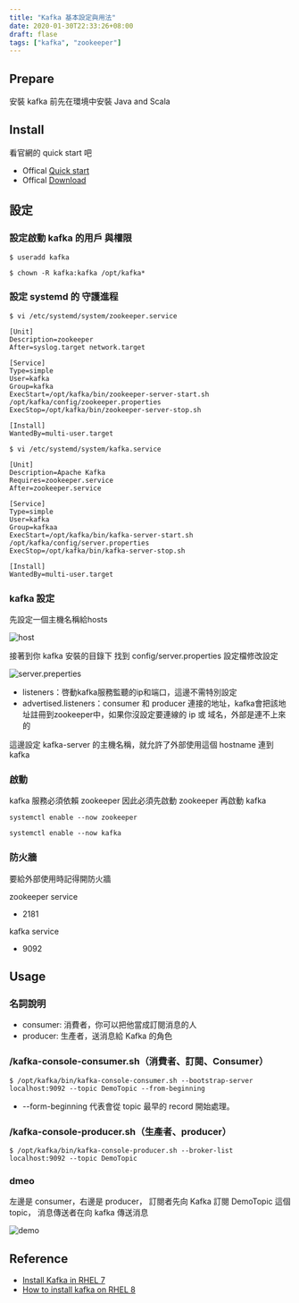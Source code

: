 ```yaml
---
title: "Kafka 基本設定與用法"
date: 2020-01-30T22:33:26+08:00
draft: flase
tags: ["kafka", "zookeeper"]
---
```


## Prepare

安裝 kafka 前先在環境中安裝 Java and Scala

## Install

看官網的 quick start 吧

- Offical [Quick start](https://kafka.apache.org/quickstart)
- Offical [Download](https://kafka.apache.org/downloads)

## 設定

### 設定啟動 kafka 的用戶 與權限

`$ useradd kafka`

`$ chown -R kafka:kafka /opt/kafka*`

### 設定 systemd 的 守護進程

`$ vi /etc/systemd/system/zookeeper.service`

``` config
[Unit]
Description=zookeeper
After=syslog.target network.target

[Service]
Type=simple
User=kafka
Group=kafka
ExecStart=/opt/kafka/bin/zookeeper-server-start.sh /opt/kafka/config/zookeeper.properties
ExecStop=/opt/kafka/bin/zookeeper-server-stop.sh

[Install]
WantedBy=multi-user.target

```

`$ vi /etc/systemd/system/kafka.service`

``` config
[Unit]
Description=Apache Kafka
Requires=zookeeper.service
After=zookeeper.service

[Service]
Type=simple
User=kafka
Group=kafkaa
ExecStart=/opt/kafka/bin/kafka-server-start.sh /opt/kafka/config/server.properties
ExecStop=/opt/kafka/bin/kafka-server-stop.sh

[Install]
WantedBy=multi-user.target

```

### kafka 設定

先設定一個主機名稱給hosts

![host](https://fblog.ooopiz.com/images/2020/01/c001.png)

接著到你 kafka 安裝的目錄下 找到 config/server.properties 設定檔修改設定

![server.preperties](https://fblog.ooopiz.com/images/2020/01/c002.png)

- listeners：啓動kafka服務監聽的ip和端口，這邊不需特別設定
- advertised.listeners：consumer 和 producer 連接的地址，kafka會把該地址註冊到zookeeper中，如果你沒設定要連線的 ip 或 域名，外部是連不上來的

這邊設定 kafka-server 的主機名稱，就允許了外部使用這個 hostname 連到 kafka

### 啟動

kafka 服務必須依賴 zookeeper 因此必須先啟動 zookeeper 再啟動 kafka

`systemctl enable --now zookeeper`

`systemctl enable --now kafka`

### 防火牆

要給外部使用時記得開防火牆

zookeeper service

- 2181

kafka service

- 9092

## Usage

### 名詞說明

- consumer: 消費者，你可以把他當成訂閱消息的人
- producer: 生產者，送消息給 Kafka 的角色

### /kafka-console-consumer.sh（消費者、訂閱、Consumer）

`$ /opt/kafka/bin/kafka-console-consumer.sh --bootstrap-server localhost:9092 --topic DemoTopic --from-beginning`

- --form-beginning 代表會從 topic 最早的 record 開始處理。

### /kafka-console-producer.sh（生產者、producer）

`$ /opt/kafka/bin/kafka-console-producer.sh --broker-list localhost:9092 --topic DemoTopic`

### dmeo

左邊是 consumer，右邊是 producer，
訂閱者先向 Kafka 訂閱 DemoTopic 這個 topic，
消息傳送者在向 kafka 傳送消息

![demo](https://fblog.ooopiz.com/images/2020/01/c004.gif)

## Reference

- [Install Kafka in RHEL 7](https://medium.com/@dindanovitasari/install-kafka-in-rhel-7-f15d10a07246)
- [How to install kafka on RHEL 8](https://linuxconfig.org/how-to-install-kafka-on-redhat-8)
